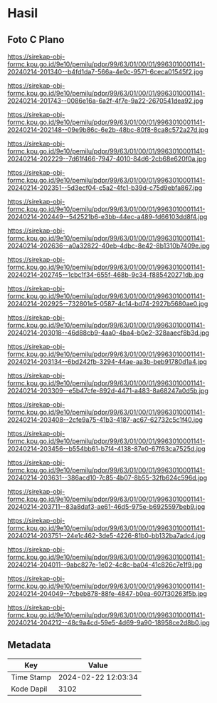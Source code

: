 # Hasil

## Foto C Plano

https://sirekap-obj-formc.kpu.go.id/9e10/pemilu/pdpr/99/63/01/00/01/9963010001141-20240214-201340--b4fd1da7-566a-4e0c-9571-6ceca01545f2.jpg

https://sirekap-obj-formc.kpu.go.id/9e10/pemilu/pdpr/99/63/01/00/01/9963010001141-20240214-201743--0086e16a-6a2f-4f7e-9a22-2670541dea92.jpg

https://sirekap-obj-formc.kpu.go.id/9e10/pemilu/pdpr/99/63/01/00/01/9963010001141-20240214-202148--09e9b86c-6e2b-48bc-80f8-8ca8c572a27d.jpg

https://sirekap-obj-formc.kpu.go.id/9e10/pemilu/pdpr/99/63/01/00/01/9963010001141-20240214-202229--7d61f466-7947-4010-84d6-2cb68e620f0a.jpg

https://sirekap-obj-formc.kpu.go.id/9e10/pemilu/pdpr/99/63/01/00/01/9963010001141-20240214-202351--5d3ecf04-c5a2-4fc1-b39d-c75d9ebfa867.jpg

https://sirekap-obj-formc.kpu.go.id/9e10/pemilu/pdpr/99/63/01/00/01/9963010001141-20240214-202449--542521b6-e3bb-44ec-a489-fd66103dd8f4.jpg

https://sirekap-obj-formc.kpu.go.id/9e10/pemilu/pdpr/99/63/01/00/01/9963010001141-20240214-202636--a0a32822-40eb-4dbc-8e42-8b1310b7409e.jpg

https://sirekap-obj-formc.kpu.go.id/9e10/pemilu/pdpr/99/63/01/00/01/9963010001141-20240214-202745--1cbc1f34-655f-468b-9c34-f885420271db.jpg

https://sirekap-obj-formc.kpu.go.id/9e10/pemilu/pdpr/99/63/01/00/01/9963010001141-20240214-202925--732801e5-0587-4c14-bd74-2927b5680ae0.jpg

https://sirekap-obj-formc.kpu.go.id/9e10/pemilu/pdpr/99/63/01/00/01/9963010001141-20240214-203018--46d88cb9-4aa0-4ba4-b0e2-328aaecf8b3d.jpg

https://sirekap-obj-formc.kpu.go.id/9e10/pemilu/pdpr/99/63/01/00/01/9963010001141-20240214-203134--6bd242fb-3294-44ae-aa3b-beb91780d1a4.jpg

https://sirekap-obj-formc.kpu.go.id/9e10/pemilu/pdpr/99/63/01/00/01/9963010001141-20240214-203309--e5b47cfe-892d-4471-a483-8a68247a0d5b.jpg

https://sirekap-obj-formc.kpu.go.id/9e10/pemilu/pdpr/99/63/01/00/01/9963010001141-20240214-203408--2cfe9a75-41b3-4187-ac67-62732c5c1f40.jpg

https://sirekap-obj-formc.kpu.go.id/9e10/pemilu/pdpr/99/63/01/00/01/9963010001141-20240214-203456--b554bb61-b7f4-4138-87e0-67f63ca7525d.jpg

https://sirekap-obj-formc.kpu.go.id/9e10/pemilu/pdpr/99/63/01/00/01/9963010001141-20240214-203631--386acd10-7c85-4b07-8b55-32fb624c596d.jpg

https://sirekap-obj-formc.kpu.go.id/9e10/pemilu/pdpr/99/63/01/00/01/9963010001141-20240214-203711--83a8daf3-ae61-46d5-975e-b6925597beb9.jpg

https://sirekap-obj-formc.kpu.go.id/9e10/pemilu/pdpr/99/63/01/00/01/9963010001141-20240214-203751--24e1c462-3de5-4226-81b0-bb132ba7adc4.jpg

https://sirekap-obj-formc.kpu.go.id/9e10/pemilu/pdpr/99/63/01/00/01/9963010001141-20240214-204011--9abc827e-1e02-4c8c-ba04-41c826c7e1f9.jpg

https://sirekap-obj-formc.kpu.go.id/9e10/pemilu/pdpr/99/63/01/00/01/9963010001141-20240214-204049--7cbeb878-88fe-4847-b0ea-607f30263f5b.jpg

https://sirekap-obj-formc.kpu.go.id/9e10/pemilu/pdpr/99/63/01/00/01/9963010001141-20240214-204212--48c9a4cd-59e5-4d69-9a90-18958ce2d8b0.jpg


## Metadata

| Key        | Value               |
| ---------- | ------------------- |
| Time Stamp | 2024-02-22 12:03:34 |
| Kode Dapil | 3102                |



